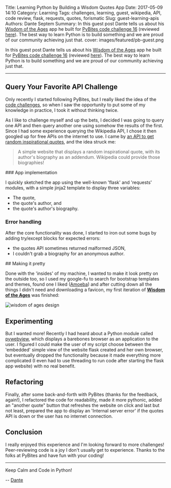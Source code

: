 Title: Learning Python by Building a Wisdom Quotes App
Date: 2017-05-09 14:10
Category: Learning
Tags: challenges, learning, guest, wikipedia, API, code review, flask, requests, quotes, forismatic
Slug: guest-learning-apis
Authors: Dante Septem
Summary: In this guest post Dante tells us about his [Wisdom of the Ages](https://github.com/pybites/challenges/tree/community/16/dseptem) app he built for [PyBites code challenge 16](http://pybit.es/codechallenge16.html) (reviewed [here](http://pybit.es/codechallenge16_review.html)). The best way to learn Python is to build something and we are proud of our community achieving just that. 
cover: images/featured/pb-guest.png

In this guest post Dante tells us about his [Wisdom of the Ages](https://github.com/pybites/challenges/tree/community/16/dseptem) app he built for [PyBites code challenge 16](http://pybit.es/codechallenge16.html) (reviewed [here](http://pybit.es/codechallenge16_review.html)). The best way to learn Python is to build something and we are proud of our community achieving just that. 

---

## Query Your Favorite API Challenge

Only recently I started following PyBites, but I really liked the idea of the [code challenges](http://pybit.es/pages/challenges.html), so when I saw the opportunity to put some of my knowledge in practice, I took it without thinking twice.

As I like to challenge myself and up the bets, I decided I was going to query one API and then query another one using somehow the results of the first. Since I had some experience querying the Wikipedia API, I chose it then googled up for free APIs on the internet to use. I came by [an API to get random inspirational quotes](http://forismatic.com/en/api/), and the idea struck me: 

> A simple website that displays a random inspirational quote, with its author's biography as an addendum. Wikipedia could provide those biographies!

### App implementation

I quickly sketched the app using the well-known 'flask' and 'requests' modules, with a simple jinja2 template to display three variables: 

* The quote, 
* the quote's author, and 
* the quote's author's biography.

### Error handling

After the core functionality was done, I started to iron out some bugs by adding try/except blocks for expected errors: 

* the quotes API sometimes returned malformed JSON, 
* I couldn't grab a biography for an anonymous author.

## Making it pretty

Done with the 'insides' of my machine, I wanted to make it look pretty on the outside too, so I used my google-fu to search for bootstrap templates and themes, found one I liked ([Amoeba](https://bootstraptaste.com/free-one-page-bootstrap-template-amoeba/)) and after cutting down all the things I didn't need and downloading a favicon, my first iteration of [**Wisdom of the Ages**](https://github.com/pybites/challenges/tree/community/16/dseptem) was finished:

![wisdom of ages design]({filename}/images/pcc16_dseptem2.png)

## Experimenting

But I wanted more! Recently I had heard about a Python module called [pywebview](https://github.com/r0x0r/pywebview), which displays a barebones browser as an application to the user. I figured I could make the user of my script choose between the 'embedded' simple view of the website flask created and her own browser, but eventually dropped the functionality because it made everything more complicated (I even had to use threading to run code after starting the flask app website) with no real benefit.

## Refactoring

Finally, after some back-and-forth with PyBites (thanks for the feedback, again!), I refactored the code for readability, made it more pythonic, added an "another quote" button that refreshes the website on click and last but not least, prepared the app to display an 'Internal server error' if the quotes API is down or the user has no internet connection.

## Conclusion

I really enjoyed this experience and I'm looking forward to more challenges! Peer-reviewing code is a joy I don't usually get to experience. Thanks to the folks at PyBites and have fun with your coding!

---

Keep Calm and Code in Python!

-- [Dante](pages/guests.html#danteseptem)
